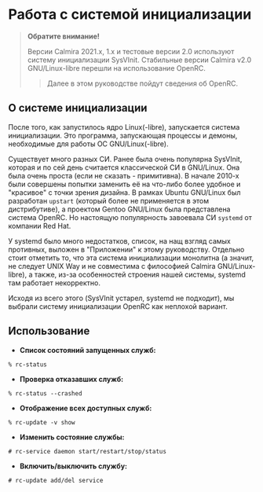 # Работа с системой инициализации

> **Обратите внимание!**
>
> Версии Calmira 2021.x, 1.x и тестовые версии 2.0 используют систему
> инициализации SysVInit. Стабильные версии Calmira v2.0 GNU/Linux-libre перешли
> на использование OpenRC.
>
> > Далее в этом руководстве пойдут сведения об OpenRC.

## О системе инициализации

После того, как запустилось ядро Linux(-libre), запускается система
инициализации. Это программа, запускающая процессы и демоны, необходимые для
работы ОС GNU/Linux(-libre).

Существует много разных СИ. Ранее была очень популярна SysVInit, которая и по
сей день считается классической СИ в GNU/Linux. Она была очень проста (если не
сказать - примитивна). В начале 2010-х были совершены попытки заменить её на
что-либо более удобное и "красивое" с точки зрения дизайна. В рамках Ubuntu
GNU/Linux был разработан `upstart` (который более не применяется в этом
дистрибутиве), а проектом Gentoo GNU/Linux была представлена система OpenRC. Но
настоящую популярность завоевала СИ `systemd` от компании Red Hat.

У systemd было много недостатков, список, на нащ взгляд самых противных, выложен
в "Приложении" к этому руководству. Отдельно стоит отметить то, что эта система
инициализации монолитна (а значит, не следует UNIX Way и не совместима с
философией Calmira GNU/Linux-libre), а также, из-за особенностей строения нашей
системы, systemd там работает некорректно.

Исходя из всего этого (SysVInit устарел, systemd не подходит), мы выбрали
систему инициализации OpenRC как неплохой вариант.

## Использование

- **Список состояний запущенных служб:**

```
% rc-status
```

- **Проверка отказавших служб:**

```
% rc-status --crashed
```

- **Отображение всех доступных служб:**

```
% rc-update -v show
```

- **Изменить состояние службы:**

```
# rc-service daemon start/restart/stop/status
```

- **Включить/выключить службу:**

```
# rc-update add/del service
```
